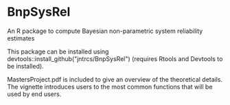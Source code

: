 # BnpSysRel
An R package to compute Bayesian non-parametric system reliability estimates

This package can be installed using devtools::install_github("jntrcs/BnpSysRel") (requires Rtools and Devtools to be installed).

MastersProject.pdf is included to give an overview of the theoretical details. 
The vignette introduces users to the most common functions that will be used by end users.
